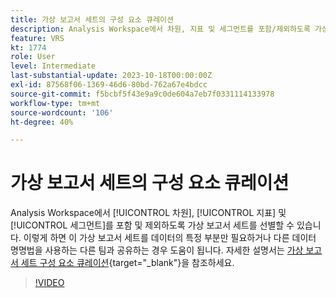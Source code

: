 ```yaml
---
title: 가상 보고서 세트의 구성 요소 큐레이션
description: Analysis Workspace에서 차원, 지표 및 세그먼트를 포함/제외하도록 가상 보고서 세트를 선별할 수 있습니다. 이렇게 하면 이 가상 보고서 세트를 데이터의 특정 부분만 필요하거나 다른 데이터 명명법을 사용하는 다른 팀과 공유하는 경우 도움이 됩니다.
feature: VRS
kt: 1774
role: User
level: Intermediate
last-substantial-update: 2023-10-18T00:00:00Z
exl-id: 87568f06-1369-46d6-80bd-762a67e4bdcc
source-git-commit: f5bcbf5f43e9a9c0de604a7eb7f0331114133978
workflow-type: tm+mt
source-wordcount: '106'
ht-degree: 40%

---
```


# 가상 보고서 세트의 구성 요소 큐레이션

Analysis Workspace에서 [!UICONTROL 차원], [!UICONTROL 지표] 및 [!UICONTROL 세그먼트]를 포함 및 제외하도록 가상 보고서 세트를 선별할 수 있습니다. 이렇게 하면 이 가상 보고서 세트를 데이터의 특정 부분만 필요하거나 다른 데이터 명명법을 사용하는 다른 팀과 공유하는 경우 도움이 됩니다. 자세한 설명서는 [가상 보고서 세트 구성 요소 큐레이션](https://experienceleague.adobe.com/docs/analytics/components/virtual-report-suites/vrs-components.html?lang=ko-KR){target="_blank"}을 참조하세요.

>[!VIDEO](https://video.tv.adobe.com/v/23544/?quality=12&learn=on)

